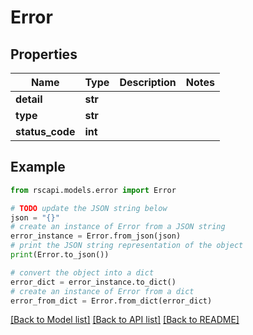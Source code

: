 # Error


## Properties

Name | Type | Description | Notes
------------ | ------------- | ------------- | -------------
**detail** | **str** |  | 
**type** | **str** |  | 
**status_code** | **int** |  | 

## Example

```python
from rscapi.models.error import Error

# TODO update the JSON string below
json = "{}"
# create an instance of Error from a JSON string
error_instance = Error.from_json(json)
# print the JSON string representation of the object
print(Error.to_json())

# convert the object into a dict
error_dict = error_instance.to_dict()
# create an instance of Error from a dict
error_from_dict = Error.from_dict(error_dict)
```
[[Back to Model list]](../README.md#documentation-for-models) [[Back to API list]](../README.md#documentation-for-api-endpoints) [[Back to README]](../README.md)


